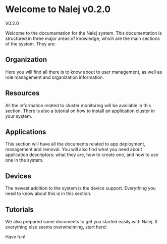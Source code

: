 # Welcome to Nalej v0.2.0

V0.2.0

Welcome to the documentation for the Nalej system. This documentation is structured in three major areas of knowledge, which are the main sections of the system. They are:

## Organization

Here you will find all there is to know about to user management, as well as role management and organization information.

## Resources

All the information related to cluster monitoring will be available in this section. There is also a tutorial on how to install an application cluster in your system.

## Applications

This section will have all the documents related to app deployment, management and removal. You will also find what you need about application descriptors: what they are, how to create one, and how to use one in the system.

## Devices

The newest addition to the system is the device support. Everything you need to know about this is in this section.

## Tutorials

We also prepared some documents to get you started easily with Nalej. If everything else seems overwhelming, start here!

Have fun!

